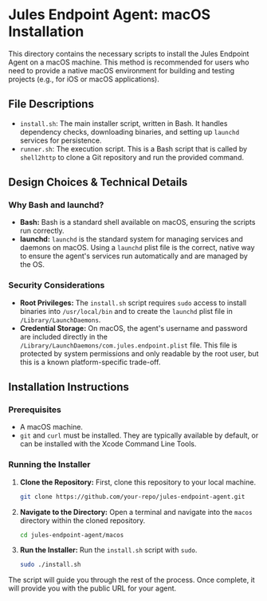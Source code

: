 # Jules Endpoint Agent: macOS Installation

This directory contains the necessary scripts to install the Jules Endpoint Agent on a macOS machine. This method is recommended for users who need to provide a native macOS environment for building and testing projects (e.g., for iOS or macOS applications).

## File Descriptions

- `install.sh`: The main installer script, written in Bash. It handles dependency checks, downloading binaries, and setting up `launchd` services for persistence.
- `runner.sh`: The execution script. This is a Bash script that is called by `shell2http` to clone a Git repository and run the provided command.

## Design Choices & Technical Details

### Why Bash and launchd?
- **Bash:** Bash is a standard shell available on macOS, ensuring the scripts run correctly.
- **launchd:** `launchd` is the standard system for managing services and daemons on macOS. Using a `launchd` plist file is the correct, native way to ensure the agent's services run automatically and are managed by the OS.

### Security Considerations
- **Root Privileges:** The `install.sh` script requires `sudo` access to install binaries into `/usr/local/bin` and to create the `launchd` plist file in `/Library/LaunchDaemons`.
- **Credential Storage:** On macOS, the agent's username and password are included directly in the `/Library/LaunchDaemons/com.jules.endpoint.plist` file. This file is protected by system permissions and only readable by the root user, but this is a known platform-specific trade-off.

## Installation Instructions

### Prerequisites
- A macOS machine.
- `git` and `curl` must be installed. They are typically available by default, or can be installed with the Xcode Command Line Tools.

### Running the Installer
1. **Clone the Repository:** First, clone this repository to your local machine.
   ```bash
   git clone https://github.com/your-repo/jules-endpoint-agent.git
   ```
2. **Navigate to the Directory:** Open a terminal and navigate into the `macos` directory within the cloned repository.
   ```bash
   cd jules-endpoint-agent/macos
   ```
3. **Run the Installer:** Run the `install.sh` script with `sudo`.
   ```bash
   sudo ./install.sh
   ```

The script will guide you through the rest of the process. Once complete, it will provide you with the public URL for your agent.
